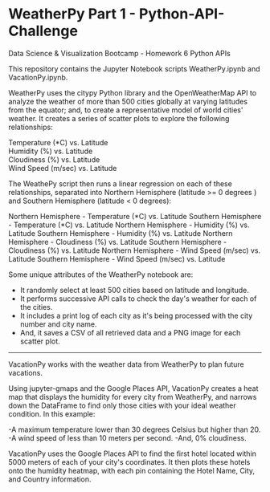 # WeatherPy Part 1 - Python-API-Challenge
Data Science & Visualization Bootcamp - Homework 6 Python APIs


This repository contains the Jupyter Notebook scripts WeatherPy.ipynb and VacationPy.ipynb. 

WeatherPy uses the citypy Python library and the OpenWeatherMap API to analyze the weather of more than 500 cities globally at varying latitudes from the equator; and, to create a representative model of world cities' weather. It creates a series of scatter plots to explore the following relationships:

Temperature (*C) vs. Latitude <br>
Humidity (%) vs. Latitude <br>
Cloudiness (%) vs. Latitude <br>
Wind Speed (m/sec) vs. Latitude

The WeathePy script then runs a linear regression on each of these relationships, separated into Northern Hemisphere (latitude >= 0 degrees ) and Southern Hemisphere (latitude < 0 degrees):

Northern Hemisphere - Temperature (*C) vs. Latitude
Southern Hemisphere - Temperature (*C) vs. Latitude
Northern Hemisphere - Humidity (%) vs. Latitude
Southern Hemisphere - Humidity (%) vs. Latitude
Northern Hemisphere - Cloudiness (%) vs. Latitude
Southern Hemisphere - Cloudiness (%) vs. Latitude
Northern Hemisphere - Wind Speed (m/sec) vs. Latitude
Southern Hemisphere - Wind Speed (m/sec) vs. Latitude


Some unique attributes of the WeatherPy notebook are:

- It randomly select at least 500 cities based on latitude and longitude.
- It performs successive API calls to check the day's weather for each of the cities.
- It includes a print log of each city as it's being processed with the city number and city name.
- And, it saves a CSV of all retrieved data and a PNG image for each scatter plot.

---------------------------------------------------------------------

VacationPy works with the weather data from WeatherPy to plan future vacations. 

Using jupyter-gmaps and the Google Places API, VacationPy creates a heat map that displays the humidity for every city from WeatherPy, and narrows down the DataFrame to find only those cities with your ideal weather condition. In this example:

-A maximum temperature lower than 30 degrees Celsius but higher than 20.
-A wind speed of less than 10 meters per second.
-And, 0% cloudiness.


VacationPy uses the Google Places API to find the first hotel located within 5000 meters of each of your city's coordinates. It then plots these hotels onto the humidity heatmap, with each pin containing the Hotel Name, City, and Country information.
